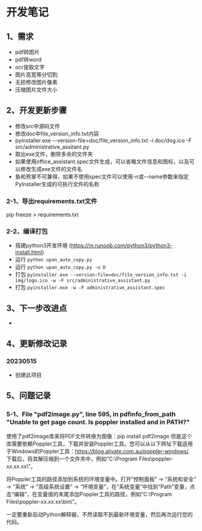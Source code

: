 # 开发笔记

## 1、需求
- pdf转图片
- pdf转word
- ocr提取文字
- 图片高宽等分切割
- 无损修改图片像素
- 压缩图片文件大小

## 2、开发更新步骤
- 修改src中源码文件
- 修改doc中file_version_info.txt内容
- pyinstaller.exe --version-file=doc/file_version_info.txt -i doc/dog.ico -F src/administrative_assitant.py
- 取出exe文件，删除多余的文件夹
- 如果使用office_assistant.spec文件生成，可以省略文件信息和图标，以及可以修改生成exe文件的文件名
- 鱼和熊掌不可兼得，如果不使用spec文件可以使用-n或--name参数来指定PyInstaller生成的可执行文件的名称

### 2-1、导出requirements.txt文件
pip freeze > requirements.txt

### 2-2、编译打包
- 搭建python3开发环境 (https://m.runoob.com/python3/python3-install.html)
- 运行 `python upan_auto_copy.py`
- 运行 `python upan_auto_copy.py -u D`
- 打包 `pyinstaller.exe --version-file=doc/file_version_info.txt -i img/logo.ico -w -F src/administrative_assistant.py`
- 打包 `pyinstaller.exe -w -F administrative_assistant.spec`

## 3、下一步改进点
- 

## 4、更新修改记录

### 20230515
- 创建此项目

## 5、问题记录

### 5-1、File "pdf2image.py", line 595, in pdfinfo_from_path "Unable to get page count. Is poppler installed and in PATH?"
使用了pdf2image库来将PDF文件转换为图像：pip install pdf2image
但是这个库需要依赖Poppler工具，下载并安装Poppler工具。您可以从以下网址下载适用于Windows的Poppler工具：https://blog.alivate.com.au/poppler-windows/. 下载后，将其解压缩到一个文件夹中，例如“C:\Program Files\poppler-xx.xx.xx\”。

将Poppler工具的路径添加到系统的环境变量中。打开“控制面板” -> “系统和安全” -> “系统” -> “高级系统设置” -> “环境变量”，在“系统变量”中找到“Path”变量，点击“编辑”，在变量值的末尾添加Poppler工具的路径，例如“C:\Program Files\poppler-xx.xx.xx\bin\”。

一定要重新启动Python解释器，不然读取不到最新环境变量，然后再次运行您的代码。




